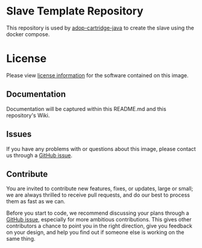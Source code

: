 # Slave Template Repository

This repository is used by [adop-cartridge-java](https://github.com/Accenture/adop-cartridge-java) to create the slave using the docker compose.

# License
Please view [license information](LICENSE.md) for the software contained on this image.

## Documentation
Documentation will be captured within this README.md and this repository's Wiki.

## Issues
If you have any problems with or questions about this image, please contact us through a [GitHub issue](https://github.com/Accenture/spring-petclinic-environment-template/issues).

## Contribute
You are invited to contribute new features, fixes, or updates, large or small; we are always thrilled to receive pull requests, and do our best to process them as fast as we can.

Before you start to code, we recommend discussing your plans through a [GitHub issue](https://github.com/Accenture/spring-petclinic-environment-template/issues), especially for more ambitious contributions. This gives other contributors a chance to point you in the right direction, give you feedback on your design, and help you find out if someone else is working on the same thing.
